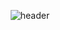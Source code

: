 <div align="center">
  
  ![header](https://capsule-render.vercel.app/api?color=gradient&customColorList=0,2,2,5,3&type=Waving&text=Hi,Welcome_Gam's_Git!&fontColor=002f04)


</div>
 
